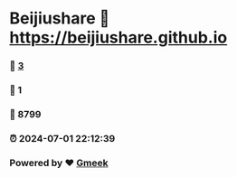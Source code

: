 # Beijiushare :link: https://beijiushare.github.io 
### :page_facing_up: [3](https://beijiushare.github.io/tag.html) 
### :speech_balloon: 1 
### :hibiscus: 8799 
### :alarm_clock: 2024-07-01 22:12:39 
### Powered by :heart: [Gmeek](https://github.com/Meekdai/Gmeek)
